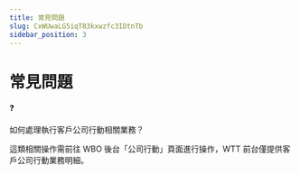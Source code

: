 ```yaml
---
title: 常見問題
slug: CxWUwaLG5iqT83kxwzfc3IDtnTb
sidebar_position: 3
---
```



# 常見問題

<div class="callout callout-bg-2 callout-border-2">
<div class='callout-emoji'>❓</div>
<p>如何處理執行客戶公司行動相關業務？</p>
</div>

這類相關操作需前往 WBO 後台「公司行動」頁面進行操作，WTT 前台僅提供客戶公司行動業務明細。

